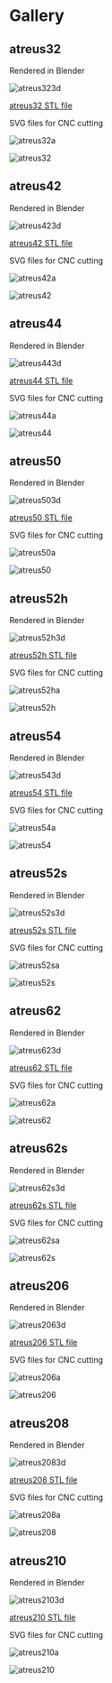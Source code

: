 # Gallery

## atreus32

Rendered in Blender

![atreus323d](images/atreus32_a.png)

[atreus32 STL file](images/atreus32_a.stl)

SVG files for CNC cutting

![atreus32a](images/atreus32_a.svg)

![atreus32](images/atreus32.svg)

## atreus42

Rendered in Blender

![atreus423d](images/atreus42_a.png)

[atreus42 STL file](images/atreus42_a.stl)

SVG files for CNC cutting

![atreus42a](images/atreus42_a.svg)

![atreus42](images/atreus42.svg)

## atreus44

Rendered in Blender

![atreus443d](images/atreus44_a.png)

[atreus44 STL file](images/atreus44_a.stl)

SVG files for CNC cutting

![atreus44a](images/atreus44_a.svg)

![atreus44](images/atreus44.svg)

## atreus50

Rendered in Blender

![atreus503d](images/atreus50_a.png)

[atreus50 STL file](images/atreus50_a.stl)

SVG files for CNC cutting

![atreus50a](images/atreus50_a.svg)

![atreus50](images/atreus50.svg)

## atreus52h

Rendered in Blender

![atreus52h3d](images/atreus52h_a.png)

[atreus52h STL file](images/atreus52h_a.stl)

SVG files for CNC cutting

![atreus52ha](images/atreus52h_a.svg)

![atreus52h](images/atreus52h.svg)

## atreus54

Rendered in Blender

![atreus543d](images/atreus54_a.png)

[atreus54 STL file](images/atreus54_a.stl)

SVG files for CNC cutting

![atreus54a](images/atreus54_a.svg)

![atreus54](images/atreus54.svg)

## atreus52s

Rendered in Blender

![atreus52s3d](images/atreus52s_a.png)

[atreus52s STL file](images/atreus52s_a.stl)

SVG files for CNC cutting

![atreus52sa](images/atreus52s_a.svg)

![atreus52s](images/atreus52s.svg)

## atreus62

Rendered in Blender

![atreus623d](images/atreus62_a.png)

[atreus62 STL file](images/atreus62_a.stl)

SVG files for CNC cutting

![atreus62a](images/atreus62_a.svg)

![atreus62](images/atreus62.svg)

## atreus62s

Rendered in Blender

![atreus62s3d](images/atreus62s_a.png)

[atreus62s STL file](images/atreus62s_a.stl)

SVG files for CNC cutting

![atreus62sa](images/atreus62s_a.svg)

![atreus62s](images/atreus62s.svg)

## atreus206

Rendered in Blender

![atreus2063d](images/atreus206_a.png)

[atreus206 STL file](images/atreus206_a.stl)

SVG files for CNC cutting

![atreus206a](images/atreus206_a.svg)

![atreus206](images/atreus206.svg)

## atreus208

Rendered in Blender

![atreus2083d](images/atreus208_a.png)

[atreus208 STL file](images/atreus208_a.stl)

SVG files for CNC cutting

![atreus208a](images/atreus208_a.svg)

![atreus208](images/atreus208.svg)

## atreus210

Rendered in Blender

![atreus2103d](images/atreus210_a.png)

[atreus210 STL file](images/atreus210_a.stl)

SVG files for CNC cutting

![atreus210a](images/atreus210_a.svg)

![atreus210](images/atreus210.svg)

